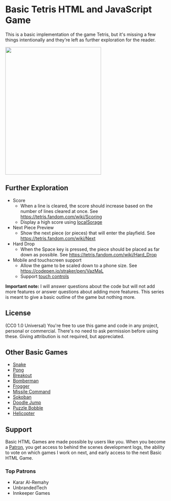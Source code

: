# Basic Tetris HTML and JavaScript Game

This is a basic implementation of the game Tetris, but it's missing a few things intentionally and they're left as further exploration for the reader.

<img width="300" height="400" alt="" src="https://user-images.githubusercontent.com/2433219/94984518-13818800-050a-11eb-938e-275156f905c8.png">

## Further Exploration

- Score
  - When a line is cleared, the score should increase based on the number of lines cleared at once. See https://tetris.fandom.com/wiki/Scoring
  - Display a high score using [localSorage](https://developer.mozilla.org/en-US/docs/Web/API/Window/localStorage)
- Next Piece Preview
  - Show the next piece (or pieces) that will enter the playfield. See https://tetris.fandom.com/wiki/Next 
- Hard Drop
  - When the Space key is pressed, the piece should be placed as far down as possible. See https://tetris.fandom.com/wiki/Hard_Drop
- Mobile and touchscreen support
  - Allow the game to be scaled down to a phone size. See https://codepen.io/straker/pen/VazMaL
  - Support [touch controls](https://developer.mozilla.org/en-US/docs/Web/API/Touch_events)

**Important note:** I will answer questions about the code but will not add more features or answer questions about adding more features. This series is meant to give a basic outline of the game but nothing more.
  
## License

(CC0 1.0 Universal) You're free to use this game and code in any project, personal or commercial. There's no need to ask permission before using these. Giving attribution is not required, but appreciated.

## Other Basic Games

- [Snake](https://gist.github.com/straker/ff00b4b49669ad3dec890306d348adc4)
- [Pong](https://gist.github.com/straker/81b59eecf70da93af396f963596dfdc5)
- [Breakout](https://gist.github.com/straker/98a2aed6a7686d26c04810f08bfaf66b)
- [Bomberman](https://gist.github.com/straker/769fb461e066147ea16ac2cb9463beae)
- [Frogger](https://gist.github.com/straker/82a4368849cbd441b05bd6a044f2b2d3)
- [Missile Command](https://gist.github.com/straker/afc4e2a30b6df772a5f9f6ef01751d41)
- [Sokoban](https://gist.github.com/straker/2fddb507d4bb6bec54ea2fdb022d020c)
- [Doodle Jump](https://gist.github.com/straker/b96a4a68bd6d79cf75a833d98a2b654f)
- [Puzzle Bobble](https://gist.github.com/straker/afc5bedc7f4b4bc65ba8b05c435f6d32)
- [Helicopter](https://gist.github.com/straker/0d25ae9d235f6a62f8287fd36a097043)

## Support

Basic HTML Games are made possible by users like you. When you become a [Patron](https://www.patreon.com/straker), you get access to behind the scenes development logs, the ability to vote on which games I work on next, and early access to the next Basic HTML Game.

### Top Patrons

- Karar Al-Remahy
- UnbrandedTech
- Innkeeper Games
